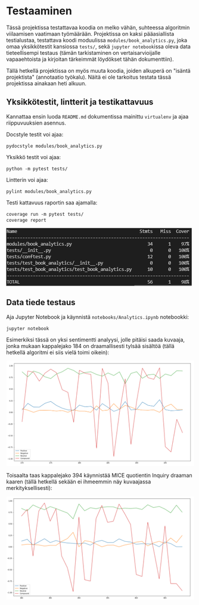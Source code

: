 # Testaaminen

Tässä projektissa testattavaa koodia on melko vähän, suhteessa algoritmin viilaamisen vaatimaan työmäärään. Projektissa on kaksi pääasiallista testialustaa, testattava koodi moduulissa `modules/book_analytics.py`, joka omaa yksikkötestit kansiossa `tests/`, sekä `jupyter notebook`issa oleva data tieteellisempi testaus (tämän tarkistaminen on vertaisarvioijalle vapaaehtoista ja kirjoitan tärkeimmät löydökset tähän dokumenttiin).

Tällä hetkellä projektissa on myös muuta koodia, joiden alkuperä on "isäntä projektista" (annotaatio työkalu). Näitä ei ole tarkoitus testata tässä projektissa ainakaan heti alkuun.

## Yksikkötestit, lintterit ja testikattavuus

Kannattaa ensin luoda `README.md` dokumentissa mainittu `virtualenv` ja ajaa riippuvuuksien asennus.

Docstyle testit voi ajaa:
```
pydocstyle modules/book_analytics.py
```

Yksikkö testit voi ajaa:
```
python -m pytest tests/
```

Lintterin voi ajaa:
```
pylint modules/book_analytics.py
```

Testi kattavuus raportin saa ajamalla:
```
coverage run -m pytest tests/
coverage report
```

![Code coverage](Coverage.png?raw=true "Code coverage")

## Data tiede testaus

Aja Jupyter Notebook ja käynnistä `notebooks/Analytics.ipynb` notebookki:
```
jupyter notebook
```

Esimerkiksi tässä on yksi sentimentti analyysi, jolle pitäisi saada kuvaaja, jonka mukaan kappalejako 184 on draamallisesti tylsää sisältöä (tällä hetkellä algoritmi ei siis vielä toimi oikein):

![Compound](Compound.png?raw=true "Compound")

Toisaalta taas kappalejako 394 käynnistää MICE quotientin Inquiry draaman kaaren (tällä hetkellä sekään ei ihmeemmin näy kuvaajassa merkityksellisesti):

![MICE 1](MICE_ex_1.png?raw=true "Mice 1")